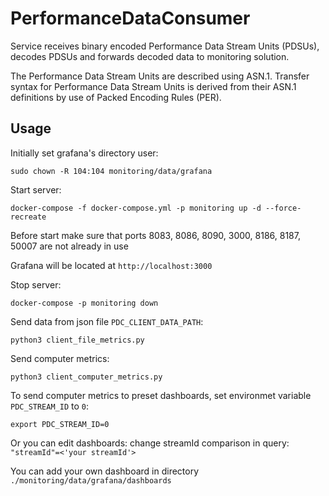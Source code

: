 # PerformanceDataConsumer
Service receives binary encoded Performance Data Stream Units (PDSUs), decodes PDSUs and forwards decoded data to monitoring solution.

The Performance Data Stream Units are described using ASN.1.
Transfer syntax for Performance Data Stream Units is derived from their ASN.1 definitions by use of Packed Encoding
Rules (PER).

## Usage
Initially set grafana's directory user:
```
sudo chown -R 104:104 monitoring/data/grafana
```
Start server:
```
docker-compose -f docker-compose.yml -p monitoring up -d --force-recreate
```
Before start make sure that ports 8083, 8086, 8090, 3000, 8186, 8187, 50007 are not already in use

Grafana will be located at ```http://localhost:3000```

Stop server:
```
docker-compose -p monitoring down
```
Send data from json file ```PDC_CLIENT_DATA_PATH```:
```
python3 client_file_metrics.py
```
Send computer metrics:
```
python3 client_computer_metrics.py
```
To send computer metrics to preset dashboards, set environmet variable ```PDC_STREAM_ID``` to ```0```:
```
export PDC_STREAM_ID=0
```
Or you can edit dashboards: change streamId comparison in query: ```"streamId"=<'your streamId'>```

You can add your own dashboard in directory ```./monitoring/data/grafana/dashboards```